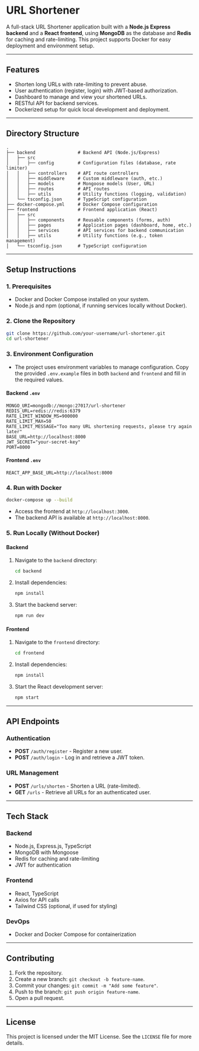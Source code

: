 
# URL Shortener

A full-stack URL Shortener application built with a **Node.js Express backend** and a **React frontend**, using **MongoDB** as the database and **Redis** for caching and rate-limiting. This project supports Docker for easy deployment and environment setup.

---

## **Features**
- Shorten long URLs with rate-limiting to prevent abuse.
- User authentication (register, login) with JWT-based authorization.
- Dashboard to manage and view your shortened URLs.
- RESTful API for backend services.
- Dockerized setup for quick local development and deployment.

---

## **Directory Structure**
```
.
├── backend                # Backend API (Node.js/Express)
│   ├── src
│   │   ├── config         # Configuration files (database, rate limiter)
│   │   ├── controllers    # API route controllers
│   │   ├── middleware     # Custom middleware (auth, etc.)
│   │   ├── models         # Mongoose models (User, URL)
│   │   ├── routes         # API routes
│   │   ├── utils          # Utility functions (logging, validation)
│   └── tsconfig.json      # TypeScript configuration
├── docker-compose.yml     # Docker Compose configuration
├── frontend               # Frontend application (React)
│   ├── src
│   │   ├── components     # Reusable components (forms, auth)
│   │   ├── pages          # Application pages (dashboard, home, etc.)
│   │   ├── services       # API services for backend communication
│   │   ├── utils          # Utility functions (e.g., token management)
│   └── tsconfig.json      # TypeScript configuration
```

---

## **Setup Instructions**

### **1. Prerequisites**
- Docker and Docker Compose installed on your system.
- Node.js and npm (optional, if running services locally without Docker).

### **2. Clone the Repository**
```bash
git clone https://github.com/your-username/url-shortener.git
cd url-shortener
```

### **3. Environment Configuration**
- The project uses environment variables to manage configuration. Copy the provided `.env.example` files in both `backend` and `frontend` and fill in the required values.

#### Backend `.env`
```env
MONGO_URI=mongodb://mongo:27017/url-shortener
REDIS_URL=redis://redis:6379
RATE_LIMIT_WINDOW_MS=900000
RATE_LIMIT_MAX=50
RATE_LIMIT_MESSAGE="Too many URL shortening requests, please try again later"
BASE_URL=http://localhost:8000
JWT_SECRET="your-secret-key"
PORT=8000
```

#### Frontend `.env`
```env
REACT_APP_BASE_URL=http://localhost:8000
```

### **4. Run with Docker**
```bash
docker-compose up --build
```

- Access the frontend at `http://localhost:3000`.
- The backend API is available at `http://localhost:8000`.

### **5. Run Locally (Without Docker)**

#### Backend
1. Navigate to the `backend` directory:
   ```bash
   cd backend
   ```
2. Install dependencies:
   ```bash
   npm install
   ```
3. Start the backend server:
   ```bash
   npm run dev
   ```

#### Frontend
1. Navigate to the `frontend` directory:
   ```bash
   cd frontend
   ```
2. Install dependencies:
   ```bash
   npm install
   ```
3. Start the React development server:
   ```bash
   npm start
   ```

---

## **API Endpoints**

### **Authentication**
- **POST** `/auth/register` - Register a new user.
- **POST** `/auth/login` - Log in and retrieve a JWT token.

### **URL Management**
- **POST** `/urls/shorten` - Shorten a URL (rate-limited).
- **GET** `/urls` - Retrieve all URLs for an authenticated user.

---

## **Tech Stack**
### Backend
- Node.js, Express.js, TypeScript
- MongoDB with Mongoose
- Redis for caching and rate-limiting
- JWT for authentication

### Frontend
- React, TypeScript
- Axios for API calls
- Tailwind CSS (optional, if used for styling)

### DevOps
- Docker and Docker Compose for containerization

---

## **Contributing**
1. Fork the repository.
2. Create a new branch: `git checkout -b feature-name`.
3. Commit your changes: `git commit -m "Add some feature"`.
4. Push to the branch: `git push origin feature-name`.
5. Open a pull request.

---

## **License**
This project is licensed under the MIT License. See the `LICENSE` file for more details.
